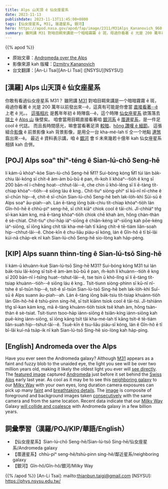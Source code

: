 ```yaml
---
title: Alps 山天頂 ê 仙女座星系
date: 2023-11-13
publishdate: 2023-11-13T11:45:00+0800
tags: [仙女座星系, M31, 厝邊星系, 銀河]
hero: https://apod.nasa.gov/apod/fap/image/2311/M31Alps_Kananovich_960.jpg
summary: 雖罔講 M31 對咱目睭來講是一个暗暗霧霧 ê 斑，毋過你看著 ê 光是 200 萬年以前發出來--ê，這真有可能是你會當直接看著--ê 上老 ê 光。。
---
```


{{% apod %}}

- 原始文章：[Andromeda over the Alps](https://apod.nasa.gov/apod/ap231103.html)
- 影像來源 kah 版權：[Dzmitry Kananovich](https://www.instagram.com/p/CyyyKh4Iq1X/)
- 台文翻譯：[An-Li Tsai][An-Li Tsai] ([NSYSU][NSYSU])

## [漢羅] Alps 山天頂 ê 仙女座星系
你敢有看過仙女座星系 M31？
雖罔講 [M31][M31] 對咱目睭來講是一个暗暗霧霧 ê 斑，毋過你看著 ê 光是 200 萬年以前發出來--ê，這真有可能是你會當 [直接看著--ê][see directly] 上老 ê 光。。
[這張相片][featured image] 是舊年年初 ê 時陣翕--ê，這个時陣 [仙女座星系][Andromeda] 欲落落去 [瑞士][Swiss] ê [Alps 山][Alps] 後壁矣。
咱會當用目睭直接看著咱 [銀河系][Milky Way 1] ê [厝邊星系][neighboring galaxy]，是一件足 cool ê 代誌。
而且長時間感光，嘛會當看著足濟 [較暗][faint]、[hŏng 讚嘆 ê 細節][breathtaking details]。
這張組合[影像][image] ê 前景影像 kah 背景影像，是用仝一台 kha-mé-lah tī 仝一个地點 [連煞][consecutively] 翕出來--ê。
最近 ê 資料表示講，咱 ê [銀河][Milky Way 2] 會 tī 未來幾若十億年 kah 仙女座星系相挵 kah 合併。

## [POJ] Alps soaⁿ thiⁿ-téng ê Sian-lú-chō Seng-hē
lí kám-ū khòaⁿ-kòe Sian-lú-chō Seng-hē M̀1?
Sui-bóng kóng M̀1 tùi lán ba̍k-chiu lâi-kóng sī chi̍t-ê àm-àm bū-bū ê pan, m̄-koh lí khòaⁿ--tio̍h ê kng sī 200 bān-nî í-chêng hoat--chhut-lâi--ê, che chin ū khó-lêng sī lí ē-tàng ti̍t-chiap khòaⁿ--tio̍h--ê siōng láu ê kng..
Chit-tiuⁿ siòng-phìⁿ sī kū-nî nî-chhe ê sî-chūn hip--ê, chit-ê sî-chūn Sian-lú-chō Seng-hē beh lak-lo̍h-khì Sūi-sū ê Alps soaⁿ āu-piah--ah.
Lán ē-tàng iōng ba̍k-chiu ti̍t-chiap khòaⁿ-tio̍h lán Gîn-hô-hē ê chhù-piⁿ seng-hē, sī chi̍t kiāⁿ chiok cool ê tāi-chì.
Jî-chhiáⁿ tn̂g sî-kan kám kng, mā ē-tàng khòaⁿ-tio̍h chiok chē khah àm, hőng chàn-thàn ê sè-chiat.
Chit-tiuⁿ cho͘-ha̍p iáⁿ-siōng ê chiân-kéng iáⁿ-siōng kah pōe-kéng iáⁿ-siōng, sī iōng kāng chi̍t tâi kha-mé-lah tī kāng chi̍t-ê tē-tiám liân-soah hip--chhut-lâi--ê.
Chòe-kīn ê chu-liāu piáu-sī kóng, lán ê Gîn-hô ē tī bī-lâi kúi-nā cha̍p-ek nî kah Sian-lú-chō Seng-hē sio-lòng kah ha̍p-pèng.

## [KIP] Alps suann thinn-tíng ê Sian-lú-tsō Sing-hē
lí kám-ū khuànn-kuè Sian-lú-tsō Sing-hē M31?
Sui-bóng kóng M31 tuì lán ba̍k-tsiu lâi-kóng sī tsi̍t-ê àm-àm bū-bū ê pan, m̄-koh lí khuànn--tio̍h ê kng sī 200 bān-nî í-tsîng huat--tshut-lâi--ê, tse tsin ū khó-lîng sī lí ē-tàng ti̍t-tsiap khuànn--tio̍h--ê siōng láu ê kng..
Tsit-tiunn siòng-phìnn sī kū-nî nî-tshe ê sî-tsūn hip--ê, tsit-ê sî-tsūn Sian-lú-tsō Sing-hē beh lak-lo̍h-khì Suī-sū ê Alps suann āu-piah--ah.
Lán ē-tàng iōng ba̍k-tsiu ti̍t-tsiap khuànn-tio̍h lán Gîn-hô-hē ê tshù-pinn sing-hē, sī tsi̍t kiānn tsiok cool ê tāi-tsì.
Jî-tshiánn tn̂g sî-kan kám kng, mā ē-tàng khuànn-tio̍h tsiok tsē khah àm, hőng tsàn-thàn ê sè-tsiat.
Tsit-tiunn tsoo-ha̍p iánn-siōng ê tsiân-kíng iánn-siōng kah puē-kíng iánn-siōng, sī iōng kāng tsi̍t tâi kha-mé-lah tī kāng tsi̍t-ê tē-tiám liân-suah hip--tshut-lâi--ê.
Tsuè-kīn ê tsu-liāu piáu-sī kóng, lán ê Gîn-hô ē tī bī-lâi kuí-nā tsa̍p-ik nî kah Sian-lú-tsō Sing-hē sio-lòng kah ha̍p-pìng.

## [English] Andromeda over the Alps
Have you ever seen the Andromeda galaxy?
Although [M31][M31] appears as a faint and fuzzy blob to the unaided eye, the light you see will be over two million years old, making it likely the oldest light you ever will [see directly][see directly].
The [featured image][featured image] captured [Andromeda][Andromeda] just before it set behind the [Swiss][Swiss] [Alps][Alps] early last year.
As cool as it may be to see this [neighboring galaxy][neighboring galaxy] to our [Milky Way][Milky Way 1] with your own eyes, long duration camera exposures can pick up many [faint][faint] and [breathtaking details][breathtaking details].
The [image][image] is composite of foreground and background images taken [consecutively][consecutively] with the same camera and from the same location.
Recent data indicate that our [Milky Way][Milky Way 2] Galaxy [will collide and coalesce][will collide and coalesce] with Andromeda galaxy in a few billion years.

## 詞彙學習（漢羅/POJ/KIP/華語/English）
- 【仙女座星系】Sian-lú-chō Seng-hē/Sian-lú-tsō Sing-hē/仙女座星系/Andromeda galaxy
- 【厝邊星系】chhù-piⁿ seng-hē/tshù-pinn sing-hē/鄰近星系/neighboring galaxy
- 【銀河】Gîn-hô/Gîn-hô/銀河/Milky Way

{{% /apod %}}
[An-Li Tsai]: mailto:thianbun.taigi@gmail.com
[NSYSU]: https://phys.nsysu.edu.tw/

[copyright]: https://apod.nasa.gov/apod/fap/lib/about_apod.html#srapply
[License]: https://creativecommons.org/licenses/by/2.0/

[M31]:https://en.wikipedia.org/wiki/Andromeda_Galaxy
[see directly]:http://www.wikihow.com/Find-the-Andromeda-Galaxy
[featured image]:https://www.instagram.com/p/CyyyKh4Iq1X/
[Andromeda]:https://apod.nasa.gov/apod/ap230322.html
[Swiss]:https://en.wikipedia.org/wiki/Switzerland
[Alps]:https://youtu.be/FCPdIvXo2rU
[neighboring galaxy]:https://apod.nasa.gov/apod/ap231006.html
[Milky Way 1]:https://science.nasa.gov/resource/the-milky-way-galaxy/
[faint]:https://apod.nasa.gov/apod/ap140730.html 
[breathtaking details]:https://apod.nasa.gov/apod/ap150724.html
[image]:https://www.astrobin.com/4eg8q4/B/
[consecutively]:https://c8.alamy.com/comp/2A5EKK8/two-beautiful-fluffy-cats-in-a-row-closeup-profile-view-the-cat-on-the-left-is-a-norwegian-forest-cat-on-the-right-his-foster-brother-2A5EKK8.jpg
[Milky Way 2]:https://science.nasa.gov/resource/the-milky-way-galaxy/
[will collide and coalesce]:https://apod.nasa.gov/apod/ap220606.html
